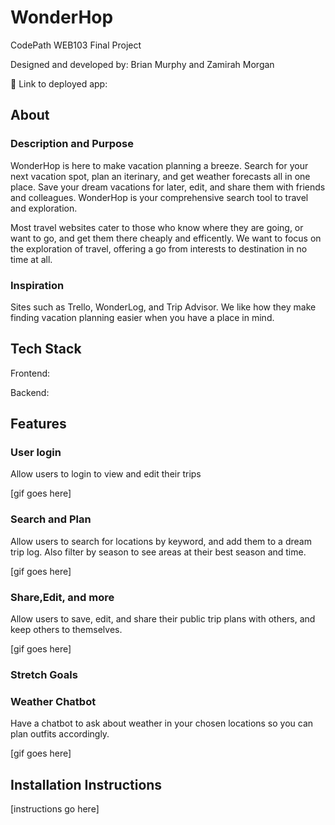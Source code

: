 # WonderHop

CodePath WEB103 Final Project

Designed and developed by: Brian Murphy and Zamirah Morgan

🔗 Link to deployed app:

## About

### Description and Purpose

WonderHop is here to make vacation planning a breeze. Search for your next vacation spot, plan an iterinary, and get weather forecasts all in one place. Save your dream vacations for later, edit, and share them with friends and colleagues. WonderHop is your comprehensive search tool to travel and exploration.

Most travel websites cater to those who know where they are going, or want to go, and get them there cheaply and efficently. We want to focus on the exploration of travel, offering a go from interests to destination in no time at all.
### Inspiration

Sites such as Trello, WonderLog, and Trip Advisor. We like how they make finding vacation planning easier when you have a place in mind.
## Tech Stack

Frontend:

Backend:

## Features

### User login

Allow users to login to view and edit their trips

[gif goes here]

### Search and Plan

Allow users to search for locations by keyword, and add them to a dream trip log. Also filter by season to see areas at their best season and time.

[gif goes here]

### Share,Edit, and more

Allow users to save, edit, and share their public trip plans with others, and keep others to themselves.

[gif goes here]

### Stretch Goals
### Weather Chatbot

Have a chatbot to ask about weather in your chosen locations so you can plan outfits accordingly.

[gif goes here]
## Installation Instructions

[instructions go here]
